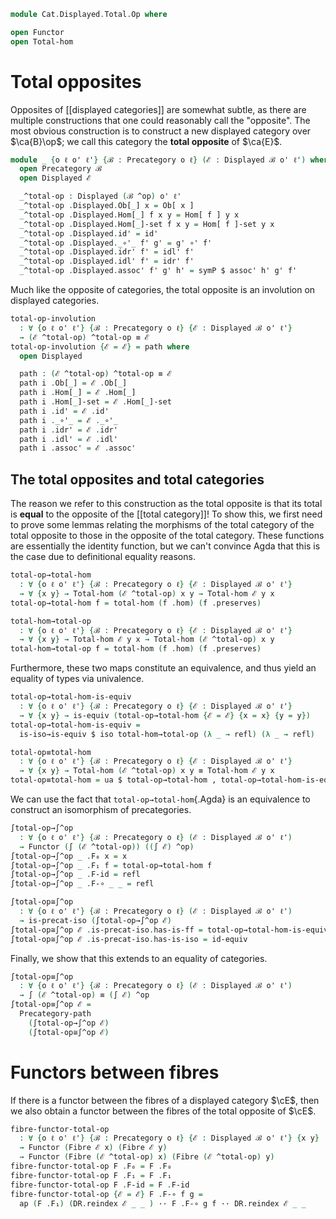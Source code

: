 <!--
```agda
open import 1Lab.Rewrite

open import Cat.Functor.Equivalence.Path
open import Cat.Functor.Equivalence
open import Cat.Displayed.Fibre
open import Cat.Displayed.Total
open import Cat.Displayed.Base
open import Cat.Prelude

import Cat.Displayed.Reasoning as DR
```
-->

```agda
module Cat.Displayed.Total.Op where

open Functor
open Total-hom
```

# Total opposites

Opposites of [[displayed categories]] are somewhat subtle, as there are
multiple constructions that one could reasonably call the "opposite".
The most obvious construction is to construct a new displayed category
over $\ca{B}\op$; we call this category the **total opposite** of
$\ca{E}$.

```agda
module _ {o ℓ o' ℓ'} {ℬ : Precategory o ℓ} (ℰ : Displayed ℬ o' ℓ') where
  open Precategory ℬ
  open Displayed ℰ

  _^total-op : Displayed (ℬ ^op) o' ℓ'
  _^total-op .Displayed.Ob[_] x = Ob[ x ]
  _^total-op .Displayed.Hom[_] f x y = Hom[ f ] y x
  _^total-op .Displayed.Hom[_]-set f x y = Hom[ f ]-set y x
  _^total-op .Displayed.id' = id'
  _^total-op .Displayed._∘'_ f' g' = g' ∘' f'
  _^total-op .Displayed.idr' f' = idl' f'
  _^total-op .Displayed.idl' f' = idr' f'
  _^total-op .Displayed.assoc' f' g' h' = symP $ assoc' h' g' f'
```

Much like the opposite of categories, the total opposite is an involution
on displayed categories.

```agda
total-op-involution
  : ∀ {o ℓ o' ℓ'} {ℬ : Precategory o ℓ} {ℰ : Displayed ℬ o' ℓ'}
  → (ℰ ^total-op) ^total-op ≡ ℰ
total-op-involution {ℰ = ℰ} = path where
  open Displayed

  path : (ℰ ^total-op) ^total-op ≡ ℰ
  path i .Ob[_] = ℰ .Ob[_]
  path i .Hom[_] = ℰ .Hom[_]
  path i .Hom[_]-set = ℰ .Hom[_]-set
  path i .id' = ℰ .id'
  path i ._∘'_ = ℰ ._∘'_
  path i .idr' = ℰ .idr'
  path i .idl' = ℰ .idl'
  path i .assoc' = ℰ .assoc'

```

<!--
```agda
private
  displayed-double-dual
    : ∀ {o ℓ o' ℓ'} {ℬ : Precategory o ℓ} {ℰ : Displayed ℬ o' ℓ'}
    → ((ℰ ^total-op) ^total-op) ≡rw ℰ
  displayed-double-dual {ℰ = ℰ} = make-rewrite (total-op-involution {ℰ = ℰ})
  {-# REWRITE displayed-double-dual #-}
```
-->

## The total opposites and total categories

The reason we refer to this construction as the total opposite is that
its total is **equal** to the opposite of the [[total category]]!  To
show this, we first need to prove some lemmas relating the morphisms of
the total category of the total opposite to those in the opposite of the
total category. These functions are essentially the identity function,
but we can't convince Agda that this is the case due to definitional
equality reasons.

```agda
total-op→total-hom
  : ∀ {o ℓ o' ℓ'} {ℬ : Precategory o ℓ} {ℰ : Displayed ℬ o' ℓ'}
  → ∀ {x y} → Total-hom (ℰ ^total-op) x y → Total-hom ℰ y x
total-op→total-hom f = total-hom (f .hom) (f .preserves)

total-hom→total-op
  : ∀ {o ℓ o' ℓ'} {ℬ : Precategory o ℓ} {ℰ : Displayed ℬ o' ℓ'}
  → ∀ {x y} → Total-hom ℰ y x → Total-hom (ℰ ^total-op) x y
total-hom→total-op f = total-hom (f .hom) (f .preserves)
```

Furthermore, these two maps constitute an equivalence, and thus yield
an equality of types via univalence.

```agda
total-op→total-hom-is-equiv
  : ∀ {o ℓ o' ℓ'} {ℬ : Precategory o ℓ} {ℰ : Displayed ℬ o' ℓ'}
  → ∀ {x y} → is-equiv (total-op→total-hom {ℰ = ℰ} {x = x} {y = y})
total-op→total-hom-is-equiv =
  is-iso→is-equiv $ iso total-hom→total-op (λ _ → refl) (λ _ → refl)

total-op≡total-hom
  : ∀ {o ℓ o' ℓ'} {ℬ : Precategory o ℓ} {ℰ : Displayed ℬ o' ℓ'}
  → ∀ {x y} → Total-hom (ℰ ^total-op) x y ≡ Total-hom ℰ y x
total-op≡total-hom = ua $ total-op→total-hom , total-op→total-hom-is-equiv
```

We can use the fact that `total-op→total-hom`{.Agda} is an equivalence
to construct an isomorphism of precategories.

```agda
∫total-op→∫^op
  : ∀ {o ℓ o' ℓ'} {ℬ : Precategory o ℓ} (ℰ : Displayed ℬ o' ℓ')
  → Functor (∫ (ℰ ^total-op)) ((∫ ℰ) ^op)
∫total-op→∫^op _ .F₀ x = x
∫total-op→∫^op _ .F₁ f = total-op→total-hom f
∫total-op→∫^op _ .F-id = refl
∫total-op→∫^op _ .F-∘ _ _ = refl

∫total-op≅∫^op
  : ∀ {o ℓ o' ℓ'} {ℬ : Precategory o ℓ} (ℰ : Displayed ℬ o' ℓ')
  → is-precat-iso (∫total-op→∫^op ℰ)
∫total-op≅∫^op ℰ .is-precat-iso.has-is-ff = total-op→total-hom-is-equiv
∫total-op≅∫^op ℰ .is-precat-iso.has-is-iso = id-equiv
```

Finally, we show that this extends to an equality of categories.

```agda
∫total-op≡∫^op
  : ∀ {o ℓ o' ℓ'} {ℬ : Precategory o ℓ} (ℰ : Displayed ℬ o' ℓ')
  → ∫ (ℰ ^total-op) ≡ (∫ ℰ) ^op
∫total-op≡∫^op ℰ =
  Precategory-path
    (∫total-op→∫^op ℰ)
    (∫total-op≅∫^op ℰ)
```

# Functors between fibres

If there is a functor between the fibres of a displayed category $\cE$,
then we also obtain a functor between the fibres of the total opposite
of $\cE$.

```agda
fibre-functor-total-op
  : ∀ {o ℓ o' ℓ'} {ℬ : Precategory o ℓ} {ℰ : Displayed ℬ o' ℓ'} {x y}
  → Functor (Fibre ℰ x) (Fibre ℰ y)
  → Functor (Fibre (ℰ ^total-op) x) (Fibre (ℰ ^total-op) y)
fibre-functor-total-op F .F₀ = F .F₀
fibre-functor-total-op F .F₁ = F .F₁
fibre-functor-total-op F .F-id = F .F-id
fibre-functor-total-op {ℰ = ℰ} F .F-∘ f g =
  ap (F .F₁) (DR.reindex ℰ _ _ ) ·· F .F-∘ g f ·· DR.reindex ℰ _ _
```

<!--
```agda
fibre-functor-total-op-total-op
  : ∀ {o ℓ o' ℓ'} {ℬ : Precategory o ℓ} {ℰ : Displayed ℬ o' ℓ'} {x y}
  → {F : Functor (Fibre ℰ x) (Fibre ℰ y)}
  → fibre-functor-total-op (fibre-functor-total-op F) ≡ F
fibre-functor-total-op-total-op {F = F} i .F₀ = F .F₀
fibre-functor-total-op-total-op {F = F} i .F₁ = F .F₁
fibre-functor-total-op-total-op  {F = F} i .F-id = F .F-id
fibre-functor-total-op-total-op {ℰ = ℰ} {y = y} {F = F} i .F-∘ f g =
  is-prop→pathp (λ i → Hom-set  _ _ _ (F .F₁ f ∘ F .F₁ g))
    ((fibre-functor-total-op (fibre-functor-total-op F)) .F-∘ f g)
    (F .F-∘ f g)
    i
    where open Precategory (Fibre ℰ y)

private
  fibre-functor-double-dual
    : ∀ {o ℓ o' ℓ'} {ℬ : Precategory o ℓ} {ℰ : Displayed ℬ o' ℓ'} {x y}
    → {F : Functor (Fibre ℰ x) (Fibre ℰ y)}
    → fibre-functor-total-op (fibre-functor-total-op F) ≡rw F
  fibre-functor-double-dual = make-rewrite fibre-functor-total-op-total-op
{-# REWRITE fibre-functor-double-dual #-}
```
-->

